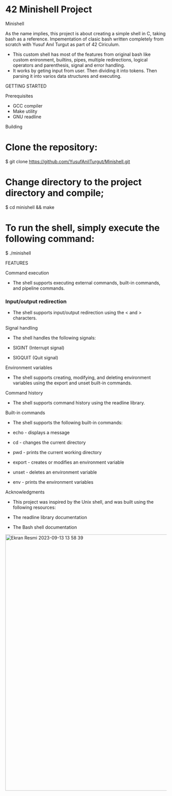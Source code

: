 # 42 Minishell Project

Minishell

As the name implies, this project is about creating a simple shell in C, taking bash as a reference. Impementation of clasic bash written completely from scratch with Yusuf Anıl Turgut as part of 42 Ciriculum.

  * This custom shell has most of the features from original bash like custom enironment, builtins, pipes, multiple redirections, logical operators and parenthesis, signal and error      handling.
  * It works by geting input from user. Then dividing it into tokens. Then parsing it into varios data structures and executing.

GETTING STARTED

Prerequisites
  * GCC compiler
  * Make utility
  * GNU readline

Building
# Clone the repository:
$ git clone https://github.com/YusufAnilTurgut/Minishell.git

# Change directory to the project directory and compile;
$ cd minishell && make

# To run the shell, simply execute the following command:
$ ./minishell

FEATURES

Command execution
  * The shell supports executing external commands, built-in commands, and pipeline commands.

### Input/output redirection
  * The shell supports input/output redirection using the < and > characters.

Signal handling
  * The shell handles the following signals:

  * SIGINT (Interrupt signal)
  * SIGQUIT (Quit signal)

Environment variables
  * The shell supports creating, modifying, and deleting environment variables using the export and unset built-in commands.

Command history
  * The shell supports command history using the readline library.

Built-in commands
  * The shell supports the following built-in commands:

  * echo - displays a message
  * cd - changes the current directory
  * pwd - prints the current working directory
  * export - creates or modifies an environment variable
  * unset - deletes an environment variable
  * env - prints the environment variables



Acknowledgments
  * This project was inspired by the Unix shell, and was built using the following resources:

  * The readline library documentation
  * The Bash shell documentation

  <img width="801" alt="Ekran Resmi 2023-09-13 13 58 39" src="https://github.com/badi361/Minishell/assets/115088616/f298b85e-b68d-4dd1-bd6c-c6b398877777">


